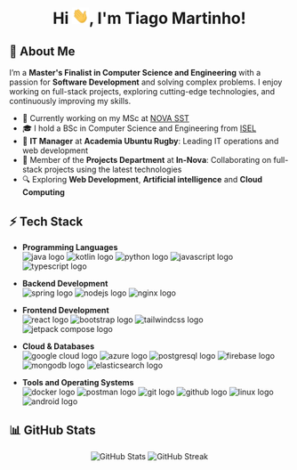 <h1 align="center"> Hi <img src="https://raw.githubusercontent.com/ABSphreak/ABSphreak/master/gifs/Hi.gif" width="30">, I'm Tiago Martinho!</h1>

## 🚀 About Me

I’m a **Master's Finalist in Computer Science and Engineering** with a passion for **Software Development** and solving complex problems. I enjoy working on full-stack projects, exploring cutting-edge technologies, and continuously improving my skills. 

- 🌱 Currently working on my MSc at [NOVA SST](https://www.fct.unl.pt/en/education/course/masters-computer-science-and-engineering)
- 🎓 I hold a BSc in Computer Science and Engineering from [ISEL](https://www.isel.pt/en/curso/bsc-degree/computer-science-and-computer-engineering)
- 💼 **IT Manager** at **Academia Ubuntu Rugby**: Leading IT operations and web development
- 🔧 Member of the **Projects Department** at **In-Nova**: Collaborating on full-stack projects using the latest technologies
- 🔍 Exploring **Web Development**, **Artificial intelligence** and **Cloud Computing**

## ⚡ Tech Stack

- **Programming Languages**  
  <img src="https://cdn.jsdelivr.net/gh/devicons/devicon/icons/java/java-original.svg" height="40" alt="java logo" /> 
  <img src="https://cdn.jsdelivr.net/gh/devicons/devicon/icons/kotlin/kotlin-original.svg" height="40" alt="kotlin logo" /> 
  <img src="https://cdn.jsdelivr.net/gh/devicons/devicon/icons/python/python-original.svg" height="40" alt="python logo" /> 
  <img src="https://cdn.jsdelivr.net/gh/devicons/devicon/icons/javascript/javascript-original.svg" height="40" alt="javascript logo" /> 
  <img src="https://cdn.jsdelivr.net/gh/devicons/devicon/icons/typescript/typescript-original.svg" height="40" alt="typescript logo" />

- **Backend Development**  
  <img src="https://cdn.jsdelivr.net/gh/devicons/devicon/icons/spring/spring-original.svg" height="40" alt="spring logo" /> 
  <img src="https://cdn.jsdelivr.net/gh/devicons/devicon/icons/nodejs/nodejs-original.svg" height="40" alt="nodejs logo" />
  <img src="https://cdn.jsdelivr.net/gh/devicons/devicon/icons/nginx/nginx-original.svg" height="40" alt="nginx logo" />

- **Frontend Development**  
  <img src="https://cdn.jsdelivr.net/gh/devicons/devicon/icons/react/react-original.svg" height="40" alt="react logo" />
  <img src="https://cdn.jsdelivr.net/gh/devicons/devicon/icons/bootstrap/bootstrap-original.svg" height="40" alt="bootstrap logo" />
  <img src="https://cdn.jsdelivr.net/gh/devicons/devicon/icons/tailwindcss/tailwindcss-original.svg" height="40" alt="tailwindcss logo" />
  <img src="https://cdn.jsdelivr.net/gh/devicons/devicon/icons/android/android-original.svg" height="40" alt="jetpack compose logo" />

- **Cloud & Databases**  
  <img src="https://cdn.jsdelivr.net/gh/devicons/devicon/icons/googlecloud/googlecloud-original.svg" height="40" alt="google cloud logo" /> 
  <img src="https://cdn.jsdelivr.net/gh/devicons/devicon/icons/azure/azure-original.svg" height="40" alt="azure logo" /> 
  <img src="https://cdn.jsdelivr.net/gh/devicons/devicon/icons/postgresql/postgresql-original.svg" height="40" alt="postgresql logo" /> 
  <img src="https://cdn.jsdelivr.net/gh/devicons/devicon/icons/firebase/firebase-plain.svg" height="40" alt="firebase logo" />
  <img src="https://cdn.jsdelivr.net/gh/devicons/devicon/icons/mongodb/mongodb-original.svg" height="40" alt="mongodb logo" />
  <img src="https://cdn.jsdelivr.net/gh/devicons/devicon/icons/elasticsearch/elasticsearch-original.svg" height="40" alt="elasticsearch logo" />

- **Tools and Operating Systems**  
  <img src="https://cdn.jsdelivr.net/gh/devicons/devicon/icons/docker/docker-original.svg" height="40" alt="docker logo" /> 
  <img src="https://cdn.jsdelivr.net/gh/devicons/devicon/icons/postman/postman-original.svg" height="40" alt="postman logo" /> 
  <img src="https://cdn.jsdelivr.net/gh/devicons/devicon/icons/git/git-original.svg" height="40" alt="git logo" /> 
  <img src="https://cdn.jsdelivr.net/gh/devicons/devicon/icons/github/github-original.svg" height="40" alt="github logo" />
  <img src="https://cdn.jsdelivr.net/gh/devicons/devicon/icons/linux/linux-original.svg" height="40" alt="linux logo" /> 
  <img src="https://cdn.jsdelivr.net/gh/devicons/devicon/icons/android/android-original.svg" height="40" alt="android logo" />

## 📊 GitHub Stats

<p align="center">
  <img src="https://github-readme-stats.vercel.app/api?username=tiagomartinhoo&show_icons=true&theme=algolia" alt="GitHub Stats" />
  <img src="https://github-readme-streak-stats.herokuapp.com/?user=tiagomartinhoo&theme=algolia" alt="GitHub Streak" />
</p>


